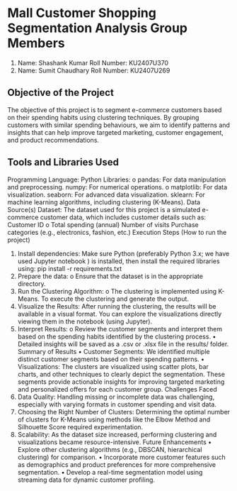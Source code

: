# Mall Customer Shopping Segmentation Analysis Group Members 

1. Name: Shashank Kumar Roll Number: KU2407U370 
2. Name: Sumit Chaudhary Roll Number: KU2407U269

## Objective of the Project
The objective of this project is to segment e-commerce customers based on their spending habits using clustering techniques. By grouping customers with similar spending behaviours, we aim to identify patterns and insights that can help improve targeted marketing, customer engagement, and product recommendations.
## Tools and Libraries Used 
Programming Language: Python
Libraries: o pandas: For data manipulation and preprocessing.
numpy: For numerical operations. o matplotlib: For data visualization. 
seaborn: For advanced data visualization.
sklearn: For machine learning algorithms, including clustering (K-Means). Data Source(s)
Dataset: The dataset used for this project is a simulated e-commerce customer data, which includes customer details such as: 	
Customer ID o Total spending (annual)
Number of visits 
Purchase categories (e.g., electronics, fashion, etc.) 
Execution Steps (How to run the project) 			
1. Install dependencies: Make sure Python (preferably Python 3.x; we have used Jupyter notebook ) is installed, then install the required libraries using: pip install -r requirements.txt
2. Prepare the data: o Ensure that the dataset is in the appropriate directory.
3. Run the Clustering Algorithm: o The clustering is implemented using K-Means. To execute the clustering and generate the output. 
4. Visualize the Results: After running the clustering, the results will be available in a visual format. You can explore the visualizations directly viewing them in the notebook (using Jupyter).
5. Interpret Results: o Review the customer segments and interpret them based on the spending habits identified by the clustering process. 
• Detailed insights will be saved as a .csv or .xlsx file in the results/ folder. Summary of Results 
• Customer Segments: We identified multiple distinct customer segments based on their spending patterns. 
• Visualizations: The clusters are visualized using scatter plots, bar charts, and other techniques to clearly depict the segmentation. These segments provide actionable insights for improving targeted marketing and personalized offers for each customer group. Challenges Faced 
1. Data Quality: Handling missing or incomplete data was challenging, especially with varying formats in customer spending and visit data. 
2. Choosing the Right Number of Clusters: Determining the optimal number of clusters for K-Means using methods like the Elbow Method and Silhouette Score required experimentation. 
3. Scalability: As the dataset size increased, performing clustering and visualizations became resource-intensive. Future Enhancements 
• Explore other clustering algorithms (e.g., DBSCAN, hierarchical clustering) for comparison. 
• Incorporate more customer features such as demographics and product preferences for more comprehensive segmentation. 
• Develop a real-time segmentation model using streaming data for dynamic customer profiling.

